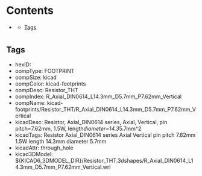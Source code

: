 



Contents
========

* [](#)
	* [Tags](#tags)

# 

## Tags

- hexID: 
- oompType: FOOTPRINT
- oompSize: kicad
- oompColor: kicad-footprints
- oompDesc: Resistor_THT
- oompIndex: R_Axial_DIN0614_L14.3mm_D5.7mm_P7.62mm_Vertical
- oompName: kicad-footprints/Resistor_THT/R_Axial_DIN0614_L14.3mm_D5.7mm_P7.62mm_Vertical
- kicadDesc: Resistor, Axial_DIN0614 series, Axial, Vertical, pin pitch=7.62mm, 1.5W, length*diameter=14.3*5.7mm^2
- kicadTags: Resistor Axial_DIN0614 series Axial Vertical pin pitch 7.62mm 1.5W length 14.3mm diameter 5.7mm
- kicadAttr: through_hole
- kicad3DModel: ${KICAD6_3DMODEL_DIR}/Resistor_THT.3dshapes/R_Axial_DIN0614_L14.3mm_D5.7mm_P7.62mm_Vertical.wrl
